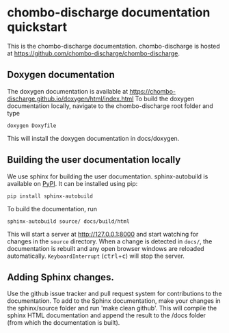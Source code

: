 # chombo-discharge documentation quickstart

This is the chombo-discharge documentation.
chombo-discharge is hosted at https://github.com/chombo-discharge/chombo-discharge.

## Doxygen documentation
The doxygen documentation is available at https://chombo-discharge.github.io/doxygen/html/index.html
To build the doxygen documentation locally, navigate to the chombo-discharge root folder and type

```
doxygen Doxyfile
```

This will install the doxygen documentation in docs/doxygen. 

## Building the user documentation locally
We use sphinx for building the user documentation. 
sphinx-autobuild is available on [PyPI](https://pypi.org/p/sphinx-autobuild/).
It can be installed using pip:

```
pip install sphinx-autobuild
```

To build the documentation, run

```
sphinx-autobuild source/ docs/build/html
```

This will start a server at http://127.0.0.1:8000 and start watching for changes in the `source` directory.
When a change is detected in `docs/`, the documentation is rebuilt and any open browser windows are reloaded automatically. `KeyboardInterrupt` (<kbd>ctrl</kbd>+<kbd>c</kbd>) will stop the server.

## Adding Sphinx changes. 
Use the github issue tracker and pull request system for contributions to the documentation.
To add to the Sphinx documentation, make your changes in the sphinx/source folder and run 'make clean github'.
This will compile the sphinx HTML documentation and append the result to the /docs folder (from which the documentation is built). 
